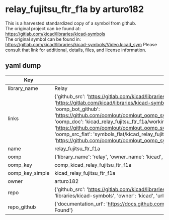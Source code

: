 # relay_fujitsu_ftr_f1a by arturo182  
This is a harvested standardized copy of a symbol from github.  
The original project can be found at:  
https://gitlab.com/kicad/libraries/kicad-symbols  
The original symbol can be found in:
https://gitlab.com/kicad/libraries/kicad-symbols/Video.kicad_sym
Please consult that link for additional, details, files, and license information.  
## yaml dump  
| Key | Value |  
| --- | --- |  
| library_name | Relay |  
| links | {'github_src': 'https://gitlab.com/kicad/libraries/kicad-symbols/Video.kicad_sym', 'github_src_repo': 'https://gitlab.com/kicad/libraries/kicad-symbols', 'oomp_bot': 'kicad_relay_fujitsu_ftr_f1a/working', 'oomp_bot_github': 'https://github.com/oomlout/oomlout_oomp_symbol_bot/tree/main/kicad_relay_fujitsu_ftr_f1a/working', 'oomp_doc': 'kicad_relay_fujitsu_ftr_f1a/working', 'oomp_doc_github': 'https://github.com/oomlout/oomlout_oomp_symbol_doc/tree/main/kicad_relay_fujitsu_ftr_f1a/working', 'oomp_src_flat': 'symbols_flat/kicad_relay_fujitsu_ftr_f1a/working', 'oomp_src_flat_github': 'https://github.com/oomlout/oomlout_oomp_symbol_src/tree/main/kicad_relay_fujitsu_ftr_f1a/working'} |  
| name | relay_fujitsu_ftr_f1a |  
| oomp | {'library_name': 'relay', 'owner_name': 'kicad', 'symbol_name': 'relay_fujitsu_ftr_f1a'} |  
| oomp_key | oomp_kicad_relay_fujitsu_ftr_f1a |  
| oomp_key_simple | kicad_relay_fujitsu_ftr_f1a |  
| owner | arturo182 |  
| repo | {'github_src': 'https://gitlab.com/kicad/libraries/kicad-symbols/Video.kicad_sym', 'name': 'libraries/kicad-symbols', 'owner': 'kicad', 'url': 'https://gitlab.com/kicad/libraries/kicad-symbols'} |  
| repo_github | {'documentation_url': 'https://docs.github.com/rest/repos/repos#get-a-repository', 'message': 'Not Found'} |  

